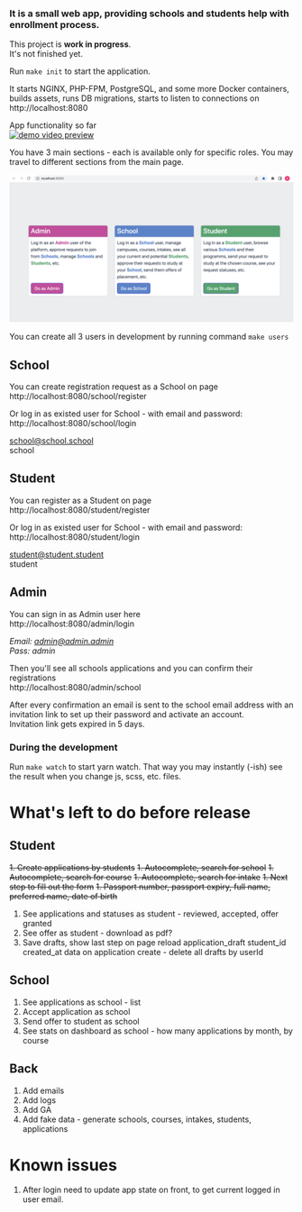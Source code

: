 ### It is a small web app, providing schools and students help with enrollment process.<br>

This project is **work in progress**.<br>
It's not finished yet.

Run `make init` to start the application.

It starts NGINX, PHP-FPM, PostgreSQL, and some more Docker containers, builds assets, runs DB migrations, starts to listen to connections on http://localhost:8080


App functionality so far<br>
[![demo video preview](https://img.youtube.com/vi/QYguU9Ar0MU/0.jpg)](https://youtu.be/QYguU9Ar0MU)

You have 3 main sections - each is available only for specific roles.
You may travel to different sections from the main page.

![img.png](docs/main-page.png)

You can create all 3 users in development by running command `make users`<br>

## School
You can create registration request as a School on page<br>
http://localhost:8080/school/register

Or log in as existed user for School - with email and password:
http://localhost:8080/school/login

school@school.school<br>
school

## Student
You can register as a Student on page<br>
http://localhost:8080/student/register

Or log in as existed user for School - with email and password:
http://localhost:8080/student/login

student@student.student<br>
student

## Admin
You can sign in as Admin user here<br>
http://localhost:8080/admin/login

_Email: admin@admin.admin<br>
Pass: admin_

Then you'll see all schools applications and you can confirm their registrations<br>
http://localhost:8080/admin/school

After every confirmation an email is sent to the school email address with an invitation link to set up their password and activate an account.<br>
Invitation link gets expired in 5 days.


### During the development

Run `make watch` to start yarn watch. That way you may instantly (-ish) see the result when you change js, scss, etc. files. 

# What's left to do before release

## Student

~~1. Create applications by students~~
   ~~1. Autocomplete, search for school~~
   ~~1. Autocomplete, search for course~~
   ~~1. Autocomplete, search for intake~~
   ~~1. Next step to fill out the form~~
   ~~1. Passport number, passport expiry, full name, preferred name, date of birth~~
1. See applications and statuses as student - reviewed, accepted, offer granted
1. See offer as student - download as pdf?
1. Save drafts, show last step on page reload
application_draft
   student_id
   created_at
   data
on application create - delete all drafts by userId

## School

1. See applications as school - list
1. Accept application as school
1. Send offer to student as school
1. See stats on dashboard as school - how many applications by month, by course

## Back

1. Add emails
1. Add logs
1. Add GA
1. Add fake data - generate schools, courses, intakes, students, applications

# Known issues
1. After login need to update app state on front, to get current logged in user email.